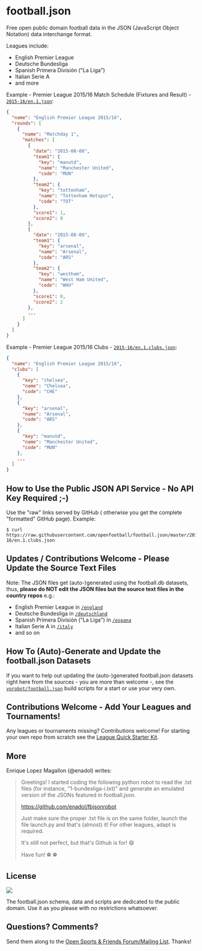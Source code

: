 # football.json

Free open public domain football data in the JSON (JavaScript Object Notation)
data interchange format.

Leagues include:

- English Premier League
- Deutsche Bundesliga
- Spanish Primera División ("La Liga")
- Italian Serie A
- and more

Example - Premier League 2015/16 Match Schedule (Fixtures and Result) - [`2015-16/en.1.json`](https://raw.githubusercontent.com/openfootball/football.json/master/2015-16/en.1.json):

``` json
{
  "name": "English Premier League 2015/16",
  "rounds": [
    {
      "name": "Matchday 1",
      "matches": [
        {
          "date": "2015-08-08",
          "team1": {
            "key": "manutd",
            "name": "Manchester United",
            "code": "MUN"
          },
          "team2": {
            "key": "tottenham",
            "name": "Tottenham Hotspur",
            "code": "TOT"
          },
          "score1": 1,
          "score2": 0
        },
        {
          "date": "2015-08-09",
          "team1": {
            "key": "arsenal",
            "name": "Arsenal",
            "code": "ARS"
          },
          "team2": {
            "key": "westham",
            "name": "West Ham United",
            "code": "WHU"
          },
          "score1": 0,
          "score2": 2
        },
        ...
      ]
    }
  ]
}
```


Example - Premier League 2015/16 Clubs - [`2015-16/en.1.clubs.json`](https://raw.githubusercontent.com/openfootball/football.json/master/2015-16/en.1.clubs.json):

``` json
{
  "name": "English Premier League 2015/16",
  "clubs": [
    {
      "key": "chelsea",
      "name": "Chelsea",
      "code": "CHE"
    },
    {
      "key": "arsenal",
      "name": "Arsenal",
      "code": "ARS"
    },
    {
      "key": "manutd",
      "name": "Manchester United",
      "code": "MUN"
    },
    ...
  ]
}
```

## How to Use the Public JSON API Service - No API Key Required ;-)

Use the "raw" links served by GitHub (
otherwise you get the complete "formatted" GitHub page). Example:

```
$ curl https://raw.githubusercontent.com/openfootball/football.json/master/2015-16/en.1.clubs.json
```


## Updates / Contributions Welcome - Please Update the Source Text Files

Note: The JSON files get (auto-)generated using the football.db datasets, thus, **please do NOT
edit the JSON files but the source text files in the country repos** e.g.:

- English Premier League in [`/england`](https://github.com/openfootball/england)
- Deutsche Bundesliga in [`/deutschland`](https://github.com/openfootball/deutschland)
- Spanish Primera División ("La Liga") in [`/espana`](https://github.com/openfootball/espana)
- Italian Serie A  in [`/italy`](https://github.com/openfootball/italy)
- and so on


## How To (Auto)-Generate and Update the football.json Datasets

If you want to help out updating the (auto-)generated football.json datasets right here from the sources - you are more than welcome -, see
the [`yorobot/football.json`](https://github.com/yorobot/football.json) build scripts for a start 
or use your very own.



<!--
## Automate, Automate, Automate

If all works weekly updates get pushed by yorobot.
See the [`yorobot/football.db`](https://github.com/yorobot/football.db) build scripts for
the (auto-)update machinery.
-->


## Contributions Welcome - Add Your Leagues and Tournaments!

Any leagues or tournaments missing? Contributions welcome!
For starting your own repo from scratch see the [League Quick Starter Kit](https://github.com/openfootball/league-starter).


## More

Enrique Lopez Magallon (@enadol) writes:

> Greetings! I started coding the following python robot to read the .txt files 
> (for instance, "1-bundesliga-i.txt)" and generate an emulated version of the JSONs featured in football.json.
> 
> https://github.com/enadol/fbjsonrobot
>
> Just make sure the proper .txt file is on the same folder, launch the file launch.py and that's (almost) it! 
> For other leagues, adapt is required.
>
> It's still not perfect, but that's Github is for! 😄
>
> Have fun! ⚽️ ⚽️


## License

![](https://publicdomainworks.github.io/buttons/zero88x31.png)

The football.json schema, data and scripts are dedicated to the public domain. Use it as you please with no restrictions whatsoever.


## Questions? Comments?

Send them along to the
[Open Sports & Friends Forum/Mailing List](http://groups.google.com/group/opensport).
Thanks!
